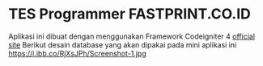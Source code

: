 # TES Programmer FASTPRINT.CO.ID
Aplikasi ini dibuat dengan menggunakan Framework Codeigniter 4 [official site](https://codeigniter.com)
Berikut desain database yang akan dipakai pada mini aplikasi ini
https://i.ibb.co/RjXsJPh/Screenshot-1.jpg


